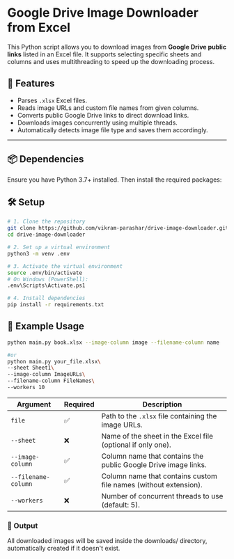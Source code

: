 # Google Drive Image Downloader from Excel

This Python script allows you to download images from **Google Drive public links** listed in an Excel file. It supports selecting specific sheets and columns and uses multithreading to speed up the downloading process.

## 🧩 Features

- Parses `.xlsx` Excel files.
- Reads image URLs and custom file names from given columns.
- Converts public Google Drive links to direct download links.
- Downloads images concurrently using multiple threads.
- Automatically detects image file type and saves them accordingly.

---

## 📦 Dependencies

Ensure you have Python 3.7+ installed. Then install the required packages:

## 🛠 Setup
```bash
# 1. Clone the repository
git clone https://github.com/vikram-parashar/drive-image-downloader.git
cd drive-image-downloader

# 2. Set up a virtual environment
python3 -m venv .env

# 3. Activate the virtual environment
source .env/bin/activate
# On Windows (PowerShell):
.env\Scripts\Activate.ps1

# 4. Install dependencies
pip install -r requirements.txt
```

## 🧪 Example Usage
```bash
python main.py book.xlsx --image-column image --filename-column name

#or
python main.py your_file.xlsx\
--sheet Sheet1\
--image-column ImageURLs\
--filename-column FileNames\
--workers 10
```
| Argument            | Required | Description                                                      |
| ------------------- | -------- | ---------------------------------------------------------------- |
| `file`              | ✅        | Path to the `.xlsx` file containing the image URLs.              |
| `--sheet`           | ❌        | Name of the sheet in the Excel file (optional if only one).      |
| `--image-column`    | ✅        | Column name that contains the public Google Drive image links.   |
| `--filename-column` | ✅        | Column name that contains custom file names (without extension). |
| `--workers`         | ❌        | Number of concurrent threads to use (default: 5).                |

### 📁 Output
All downloaded images will be saved inside the downloads/ directory, automatically created if it doesn't exist.
